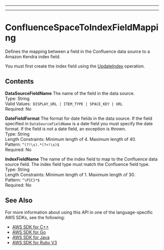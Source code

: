 --------

--------

# ConfluenceSpaceToIndexFieldMapping<a name="API_ConfluenceSpaceToIndexFieldMapping"></a>

Defines the mapping between a field in the Confluence data source to a Amazon Kendra index field\.

You must first create the index field using the [UpdateIndex](API_UpdateIndex.md) operation\. 

## Contents<a name="API_ConfluenceSpaceToIndexFieldMapping_Contents"></a>

 **DataSourceFieldName**   <a name="Kendra-Type-ConfluenceSpaceToIndexFieldMapping-DataSourceFieldName"></a>
The name of the field in the data source\.   
Type: String  
Valid Values:` DISPLAY_URL | ITEM_TYPE | SPACE_KEY | URL`   
Required: No

 **DateFieldFormat**   <a name="Kendra-Type-ConfluenceSpaceToIndexFieldMapping-DateFieldFormat"></a>
The format for date fields in the data source\. If the field specified in `DataSourceFieldName` is a date field you must specify the date format\. If the field is not a date field, an exception is thrown\.  
Type: String  
Length Constraints: Minimum length of 4\. Maximum length of 40\.  
Pattern: `^(?!\s).*(?<!\s)$`   
Required: No

 **IndexFieldName**   <a name="Kendra-Type-ConfluenceSpaceToIndexFieldMapping-IndexFieldName"></a>
The name of the index field to map to the Confluence data source field\. The index field type must match the Confluence field type\.  
Type: String  
Length Constraints: Minimum length of 1\. Maximum length of 30\.  
Pattern: `^\P{C}*$`   
Required: No

## See Also<a name="API_ConfluenceSpaceToIndexFieldMapping_SeeAlso"></a>

For more information about using this API in one of the language\-specific AWS SDKs, see the following:
+  [AWS SDK for C\+\+](https://docs.aws.amazon.com/goto/SdkForCpp/kendra-2019-02-03/ConfluenceSpaceToIndexFieldMapping) 
+  [AWS SDK for Go](https://docs.aws.amazon.com/goto/SdkForGoV1/kendra-2019-02-03/ConfluenceSpaceToIndexFieldMapping) 
+  [AWS SDK for Java](https://docs.aws.amazon.com/goto/SdkForJava/kendra-2019-02-03/ConfluenceSpaceToIndexFieldMapping) 
+  [AWS SDK for Ruby V3](https://docs.aws.amazon.com/goto/SdkForRubyV3/kendra-2019-02-03/ConfluenceSpaceToIndexFieldMapping) 